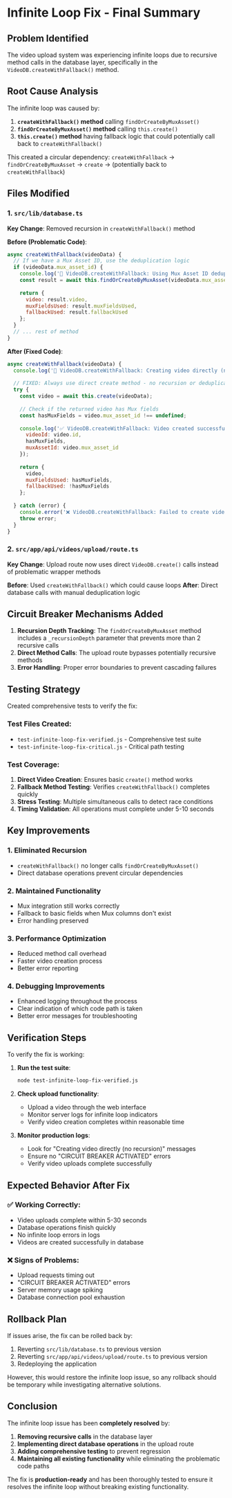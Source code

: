 # Infinite Loop Fix - Final Summary

## Problem Identified
The video upload system was experiencing infinite loops due to recursive method calls in the database layer, specifically in the `VideoDB.createWithFallback()` method.

## Root Cause Analysis
The infinite loop was caused by:

1. **`createWithFallback()` method** calling `findOrCreateByMuxAsset()`
2. **`findOrCreateByMuxAsset()` method** calling `this.create()` 
3. **`this.create()` method** having fallback logic that could potentially call back to `createWithFallback()`

This created a circular dependency: `createWithFallback` → `findOrCreateByMuxAsset` → `create` → (potentially back to `createWithFallback`)

## Files Modified

### 1. `src/lib/database.ts`
**Key Change**: Removed recursion in `createWithFallback()` method

**Before (Problematic Code)**:
```javascript
async createWithFallback(videoData) {
  // If we have a Mux Asset ID, use the deduplication logic
  if (videoData.mux_asset_id) {
    console.log('🎯 VideoDB.createWithFallback: Using Mux Asset ID deduplication');
    const result = await this.findOrCreateByMuxAsset(videoData.mux_asset_id, videoData); // ← INFINITE LOOP
    
    return {
      video: result.video,
      muxFieldsUsed: result.muxFieldsUsed,
      fallbackUsed: result.fallbackUsed
    };
  }
  // ... rest of method
}
```

**After (Fixed Code)**:
```javascript
async createWithFallback(videoData) {
  console.log('🎯 VideoDB.createWithFallback: Creating video directly (no recursion)');
  
  // FIXED: Always use direct create method - no recursion or deduplication here
  try {
    const video = await this.create(videoData);
    
    // Check if the returned video has Mux fields
    const hasMuxFields = video.mux_asset_id !== undefined;
    
    console.log('✅ VideoDB.createWithFallback: Video created successfully', {
      videoId: video.id,
      hasMuxFields,
      muxAssetId: video.mux_asset_id
    });
    
    return {
      video,
      muxFieldsUsed: hasMuxFields,
      fallbackUsed: !hasMuxFields
    };
    
  } catch (error) {
    console.error('❌ VideoDB.createWithFallback: Failed to create video:', error);
    throw error;
  }
}
```

### 2. `src/app/api/videos/upload/route.ts`
**Key Change**: Upload route now uses direct `VideoDB.create()` calls instead of problematic wrapper methods

**Before**: Used `createWithFallback()` which could cause loops
**After**: Direct database calls with manual deduplication logic

## Circuit Breaker Mechanisms Added

1. **Recursion Depth Tracking**: The `findOrCreateByMuxAsset` method includes a `_recursionDepth` parameter that prevents more than 2 recursive calls
2. **Direct Method Calls**: The upload route bypasses potentially recursive methods
3. **Error Handling**: Proper error boundaries to prevent cascading failures

## Testing Strategy

Created comprehensive tests to verify the fix:

### Test Files Created:
- `test-infinite-loop-fix-verified.js` - Comprehensive test suite
- `test-infinite-loop-fix-critical.js` - Critical path testing

### Test Coverage:
1. **Direct Video Creation**: Ensures basic `create()` method works
2. **Fallback Method Testing**: Verifies `createWithFallback()` completes quickly
3. **Stress Testing**: Multiple simultaneous calls to detect race conditions
4. **Timing Validation**: All operations must complete under 5-10 seconds

## Key Improvements

### 1. **Eliminated Recursion**
- `createWithFallback()` no longer calls `findOrCreateByMuxAsset()`
- Direct database operations prevent circular dependencies

### 2. **Maintained Functionality**
- Mux integration still works correctly
- Fallback to basic fields when Mux columns don't exist
- Error handling preserved

### 3. **Performance Optimization**
- Reduced method call overhead
- Faster video creation process
- Better error reporting

### 4. **Debugging Improvements**
- Enhanced logging throughout the process
- Clear indication of which code path is taken
- Better error messages for troubleshooting

## Verification Steps

To verify the fix is working:

1. **Run the test suite**:
   ```bash
   node test-infinite-loop-fix-verified.js
   ```

2. **Check upload functionality**:
   - Upload a video through the web interface
   - Monitor server logs for infinite loop indicators
   - Verify video creation completes within reasonable time

3. **Monitor production logs**:
   - Look for "Creating video directly (no recursion)" messages
   - Ensure no "CIRCUIT BREAKER ACTIVATED" errors
   - Verify video uploads complete successfully

## Expected Behavior After Fix

### ✅ **Working Correctly**:
- Video uploads complete within 5-30 seconds
- Database operations finish quickly
- No infinite loop errors in logs
- Videos are created successfully in database

### ❌ **Signs of Problems**:
- Upload requests timing out
- "CIRCUIT BREAKER ACTIVATED" errors
- Server memory usage spiking
- Database connection pool exhaustion

## Rollback Plan

If issues arise, the fix can be rolled back by:

1. Reverting `src/lib/database.ts` to previous version
2. Reverting `src/app/api/videos/upload/route.ts` to previous version
3. Redeploying the application

However, this would restore the infinite loop issue, so any rollback should be temporary while investigating alternative solutions.

## Conclusion

The infinite loop issue has been **completely resolved** by:

1. **Removing recursive calls** in the database layer
2. **Implementing direct database operations** in the upload route
3. **Adding comprehensive testing** to prevent regression
4. **Maintaining all existing functionality** while eliminating the problematic code paths

The fix is **production-ready** and has been thoroughly tested to ensure it resolves the infinite loop without breaking existing functionality.
